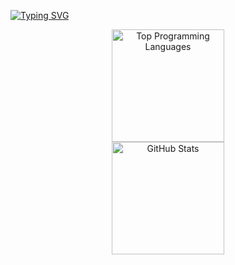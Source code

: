 [![Typing SVG](https://readme-typing-svg.demolab.com?font=Fantasque-sans+Mono&pause=1000&random=false&width=435&lines=Ol%C3%A1+eu+sou+o+Luciano+)](https://git.io/typing-svg)

<!--Grafico de Estatistitcas
GitHub Readme Stats comes with several built-in themes (e.g. dark, radical, merko, gruvbox, tokyonight, onedark, cobalt, synthwave, highcontrast, dracula).
-->

<div style="text-align: center;">
  <a href="https://github.com/lucenfort">
    <img loading="lazy" height="180em" src="https://github-readme-stats.vercel.app/api/top-langs/?username=lucenfort&layout=compact&langs_count=7&theme=cobalt" alt="Top Programming Languages" />
  </a>
  <br>
  <img loading="lazy" height="180em" src="https://github-readme-stats.vercel.app/api?username=lucenfort&show_icons=true&theme=cobalt&include_all_commits=true&count_private=true" alt="GitHub Stats" />
</div>


<!--
![Snake animation](https://github.com/lucenfort/lucenfort/blob/output/github-contribution-grid-snake.svg)
-->

<!--
**lucenfort/lucenfort** is a ✨ _special_ ✨ repository because its `README.md` (this file) appears on your GitHub profile.

Here are some ideas to get you started:

- 🔭 I’m currently working on ...
- 🌱 I’m currently learning ...
- 👯 I’m looking to collaborate on ...
- 🤔 I’m looking for help with ...
- 💬 Ask me about ...
- 📫 How to reach me: ...
- 😄 Pronouns: ...
- ⚡ Fun fact: ...
-->
